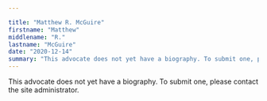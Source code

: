 ```yaml
---

title: "Matthew R. McGuire"
firstname: "Matthew"
middlename: "R."
lastname: "McGuire"
date: "2020-12-14"
summary: "This advocate does not yet have a biography. To submit one, please contact the site administrator."
---
```

This advocate does not yet have a biography. To submit one, please contact the site administrator.

